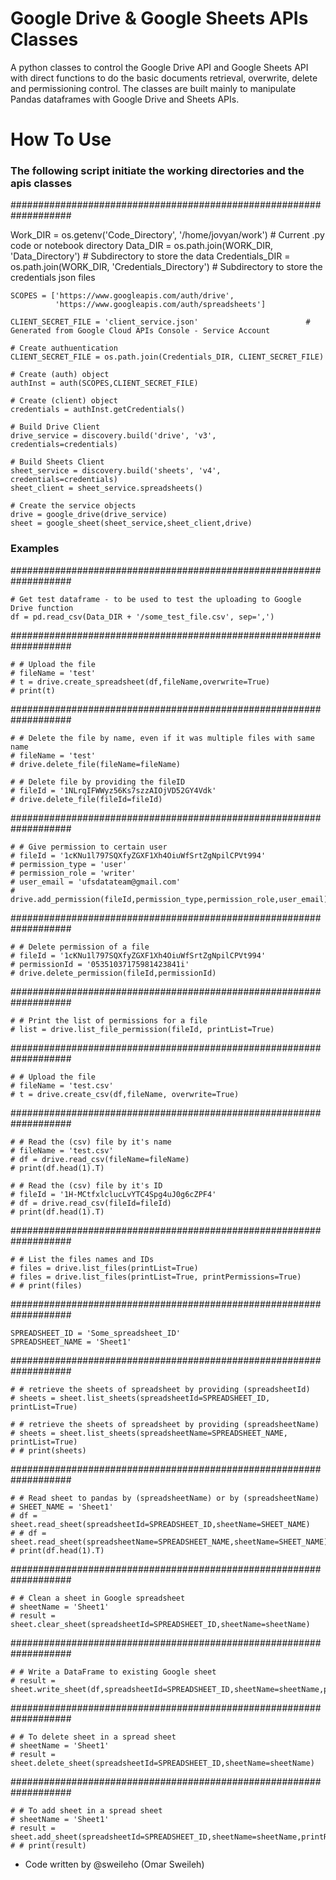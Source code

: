 # Google Drive & Google Sheets APIs Classes

A python classes to control the Google Drive API and Google Sheets API with direct functions to do the basic documents retrieval, overwrite, delete and permissioning control. The classes are built mainly to manipulate Pandas dataframes with Google Drive and Sheets APIs.

# How To Use

### The following script initiate the working directories and the apis classes

###################################################################

Work_DIR = os.getenv('Code_Directory', '/home/jovyan/work')       # Current .py code or notebook directory
Data_DIR = os.path.join(WORK_DIR, 'Data_Directory')               # Subdirectory to store the data
Credentials_DIR = os.path.join(WORK_DIR, 'Credentials_Directory') # Subdirectory to store the credentials json files

    SCOPES = ['https://www.googleapis.com/auth/drive',
              'https://www.googleapis.com/auth/spreadsheets']

    CLIENT_SECRET_FILE = 'client_service.json'                        # Generated from Google Cloud APIs Console - Service Account

    # Create authuentication
    CLIENT_SECRET_FILE = os.path.join(Credentials_DIR, CLIENT_SECRET_FILE)

    # Create (auth) object
    authInst = auth(SCOPES,CLIENT_SECRET_FILE)

    # Create (client) object
    credentials = authInst.getCredentials()

    # Build Drive Client
    drive_service = discovery.build('drive', 'v3', credentials=credentials)

    # Build Sheets Client
    sheet_service = discovery.build('sheets', 'v4', credentials=credentials)
    sheet_client = sheet_service.spreadsheets()

    # Create the service objects
    drive = google_drive(drive_service)
    sheet = google_sheet(sheet_service,sheet_client,drive)

### Examples

###################################################################

    # Get test dataframe - to be used to test the uploading to Google Drive function
    df = pd.read_csv(Data_DIR + '/some_test_file.csv', sep=',')

###################################################################

    # # Upload the file
    # fileName = 'test'
    # t = drive.create_spreadsheet(df,fileName,overwrite=True)
    # print(t)

###################################################################

    # # Delete the file by name, even if it was multiple files with same name
    # fileName = 'test'
    # drive.delete_file(fileName=fileName)

    # # Delete file by providing the fileID
    # fileId = '1NLrqIFWWyz56Ks7szzAIOjVD52GY4Vdk'
    # drive.delete_file(fileId=fileId)

###################################################################

    # # Give permission to certain user
    # fileId = '1cKNu1l797SQXfyZGXF1Xh4OiuWfSrtZgNpilCPVt994'
    # permission_type = 'user'
    # permission_role = 'writer'
    # user_email = 'ufsdatateam@gmail.com'
    # drive.add_permission(fileId,permission_type,permission_role,user_email)

###################################################################

    # # Delete permission of a file
    # fileId = '1cKNu1l797SQXfyZGXF1Xh4OiuWfSrtZgNpilCPVt994'
    # permissionId = '05351037175981423841i'
    # drive.delete_permission(fileId,permissionId)

###################################################################

    # # Print the list of permissions for a file
    # list = drive.list_file_permission(fileId, printList=True)

###################################################################

    # # Upload the file
    # fileName = 'test.csv'
    # t = drive.create_csv(df,fileName, overwrite=True)

###################################################################

    # # Read the (csv) file by it's name
    # fileName = 'test.csv'
    # df = drive.read_csv(fileName=fileName)
    # print(df.head(1).T)

    # # Read the (csv) file by it's ID
    # fileId = '1H-MCtfxlclucLvYTC4Spg4uJ0g6cZPF4'
    # df = drive.read_csv(fileId=fileId)
    # print(df.head(1).T)

###################################################################

    # # List the files names and IDs
    # files = drive.list_files(printList=True)
    # files = drive.list_files(printList=True, printPermissions=True)
    # # print(files)

###################################################################  

    SPREADSHEET_ID = 'Some_spreadsheet_ID'
    SPREADSHEET_NAME = 'Sheet1'

###################################################################

    # # retrieve the sheets of spreadsheet by providing (spreadsheetId)
    # sheets = sheet.list_sheets(spreadsheetId=SPREADSHEET_ID, printList=True)

    # # retrieve the sheets of spreadsheet by providing (spreadsheetName)
    # sheets = sheet.list_sheets(spreadsheetName=SPREADSHEET_NAME, printList=True)
    # # print(sheets)

###################################################################

    # # Read sheet to pandas by (spreadsheetName) or by (spreadsheetName)
    # SHEET_NAME = 'Sheet1'
    # df = sheet.read_sheet(spreadsheetId=SPREADSHEET_ID,sheetName=SHEET_NAME)
    # # df = sheet.read_sheet(spreadsheetName=SPREADSHEET_NAME,sheetName=SHEET_NAME)
    # print(df.head(1).T)

###################################################################

    # # Clean a sheet in Google spreadsheet
    # sheetName = 'Sheet1'
    # result = sheet.clear_sheet(spreadsheetId=SPREADSHEET_ID,sheetName=sheetName)

###################################################################

    # # Write a DataFrame to existing Google sheet
    # result = sheet.write_sheet(df,spreadsheetId=SPREADSHEET_ID,sheetName=sheetName,printResult=True)

###################################################################

    # # To delete sheet in a spread sheet
    # sheetName = 'Sheet1'
    # result = sheet.delete_sheet(spreadsheetId=SPREADSHEET_ID,sheetName=sheetName)

###################################################################

    # # To add sheet in a spread sheet
    # sheetName = 'Sheet1'
    # result = sheet.add_sheet(spreadsheetId=SPREADSHEET_ID,sheetName=sheetName,printResult=True)
    # # print(result)


* Code written by @sweileho (Omar Sweileh)
